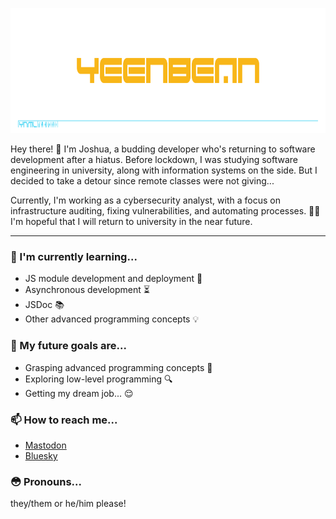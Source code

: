 <p align="center">
  <img width="834" height="200" src="./github-header-image.png">
</p>

Hey there! 👋 I'm Joshua, a budding developer who's returning to software development after a hiatus. Before lockdown, I was studying software engineering in university, along with information systems on the side. But I decided to take a detour since remote classes were not giving...

Currently, I'm working as a cybersecurity analyst, with a focus on infrastructure auditing, fixing vulnerabilities, and automating processes. 💪✨ I'm hopeful that I will return to university in the near future.

---

### 🌱 I'm currently learning...

- JS module development and deployment 🚀
- Asynchronous development ⏳
- JSDoc 📚
- Other advanced programming concepts 💡

### 🔭 My future goals are...

- Grasping advanced programming concepts 💪
- Exploring low-level programming 🔍
- Getting my dream job... 😌

### 📫 How to reach me...

- [Mastodon](https://pounced-on.me/@LMAOYEEN)
- [Bluesky](https://bsky.app/profile/yeen.pizza)

### 😳 Pronouns...

they/them or he/him please!

<!--
**yeenbean/yeenbean** is a ✨ _special_ ✨ repository because its `README.md` (this file) appears on your GitHub profile.

Here are some ideas to get you started:

- 🔭 I’m currently working on ...
- 🌱 I’m currently learning ...
- 👯 I’m looking to collaborate on ...
- 🤔 I’m looking for help with ...
- 💬 Ask me about ...
- 📫 How to reach me: ...
- 😄 Pronouns: ...
- ⚡ Fun fact: ...
-->
